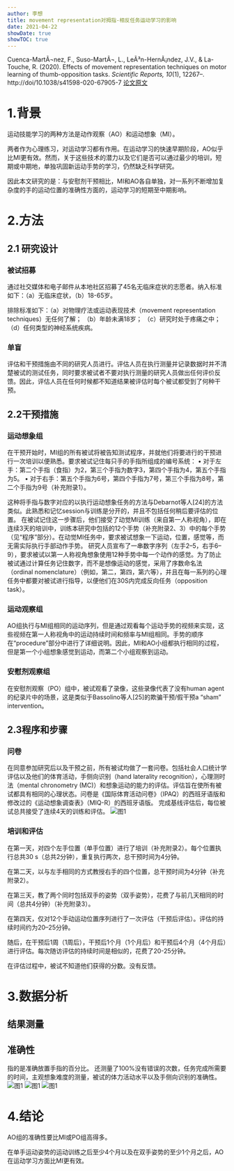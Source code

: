 ```yaml
---
author: 李想
title: movement representation对拇指-相反任务运动学习的影响
date: 2021-04-22
showDate: true
showTOC: true
---
```

Cuenca-MartÃ¬nez, F., Suso-MartÃ¬, L., LeÃ³n-HernÃ¡ndez, J.V., & La-Touche, R. (2020). Effects of movement representation techniques on motor learning of thumb-opposition tasks. *Scientific Reports, 10*(1), 12267–. http://doi/10.1038/s41598-020-67905-7  [论文原文](../Source_Files/2021-04-22-LX4.pdf)

# 1.背景
运动技能学习的两种方法是动作观察（AO）和运动想象（MI）。

两者作为心理练习，对运动学习都有作用。在运动学习的快速早期阶段，AO似乎比MI更有效。然而，关于这些技术的潜力以及它们是否可以通过最少的培训，短期或中期地，单独巩固新运动手势的学习，仍然缺乏科学研究。

因此本文研究的是：与安慰剂干预相比，MI和AO各自单独，对一系列不断增加复杂度的手的运动位置的准确性方面的，运动学习的短期至中期影响。
# 2.方法
## 2.1 研究设计
### 被试招募
通过社交媒体和电子邮件从本地社区招募了45名无临床症状的志愿者。纳入标准如下：（a）无临床症状，（b）18-65岁。

排除标准如下：（a）对物理疗法或运动表现技术（movement representation techniques）无任何了解； （b）年龄未满18岁； （c）研究时处于疼痛之中； （d）任何类型的神经系统疾病。
### 单盲
评估和干预措施由不同的研究人员进行。评估人员在执行测量并记录数据时并不清楚被试的测试任务，同时要求被试者不要对执行测量的研究人员做出任何评价反馈。因此，评估人员在任何时候都不知道结果被评估时每个被试都受到了何种干预。
## 2.2干预措施
### 运动想象组
在干预开始时，MI组的所有被试将被告知测试程序，并就他们将要进行的干预进行一次培训以便熟悉。要求被试记住每只手的手指所组成的编号系统：
•	对于左手：第二个手指（食指）为2，第三个手指为数字3，第四个手指为4，第五个手指为5。
•	对于右手：第五个手指为6号，第四个手指为7号，第三个手指为8号，第二个手指为9号（补充附录1）。

这种将手指与数字对应的以执行运动想象任务的方法与Debarnot等人[24]的方法类似。此熟悉和记忆session与训练是分开的，并且不包括任何稍后要评估的位置。
在被试记住这一步骤后，他们接受了动觉MI训练（来自第一人称视角），即在连续3天的培训中，训练本研究中包括的12个手势（补充附录2、3）中的每个手势（见“程序”部分）。在动觉MI任务中，要求被试想象一下运动，位置，感觉等，而无需实际执行手部动作手势。
研究人员宣布了一串数字序列（左手2–5，右手6–9），要求被试以第一人称视角想象使用12种手势中每一个动作的感觉。为了防止被试通过计算任务记住数字，而不是想像运动的感觉，采用了序数命名法（ordinal nomenclature）（例如，第二，第四，第六等），并且在每一系列的心理任务中都要对被试进行指导，以便他们在30S内完成反向任务（opposition task）。

### 运动观察组
AO组执行与MI组相同的运动序列，但是通过观看每个运动手势的视频来实现，这些视频在第一人称视角中的运动持续时间和频率与MI组相同。手势的顺序在“procedure”部分中进行了详细说明。因此，MI和AO小组都执行相同的过程，但是第一个小组想象感觉到运动，而第二个小组观察到运动。

### 安慰剂观察组
在安慰剂观察（PO）组中，被试观看了录像，这些录像代表了没有human agent的纪录片中的场景，这是类似于Bassolino等人[25]的欺骗干预/假干预a “sham” intervention。

## 2.3程序和步骤
### 问卷
在同意参加研究后以及干预之前，所有被试均做了一套问卷。包括社会人口统计学评估以及他们的体育活动，手侧向识别（hand laterality recognition），心理测时法（mental chronometry (MC)）和想象运动的能力的评估。评估旨在使所有被试都具有相同的心理状态。问卷是《国际体育活动问卷》（IPAQ）的西班牙语版和修改过的《运动想象调查表》（MIQ-R）的西班牙语版。
完成基线评估后，每位被试总共接受了连续4天的训练和评估。
![图1](../Supporting_Information/2021-04-22-LX4-Fig1.png)
### 培训和评估
在第一天，对四个左手位置（单手位置）进行了培训（补充附录2）。每个位置执行总共30 s（总共2分钟），重复执行两次，总干预时间为4分钟。

在第二天，以与左手相同的方式教授右手的四个位置，总干预时间为4分钟（补充附录2）。

在第三天，教了两个同时包括双手的姿势（双手姿势），花费了与前几天相同的时间（总共4分钟）（补充附录3）。

在第四天，仅对12个手动运动位置序列进行了一次评估（干预后评估）。评估的持续时间约为20–25分钟。

随后，在干预后1周（1周后），干预后1个月（1个月后）和干预后4个月（4个月后）进行评估。每次随访评估的持续时间是相似的，花费了20-25分钟。

在评估过程中，被试不知道他们获得的分数。没有反馈。

# 3.数据分析
## 结果测量
## 准确性
指的是准确放置手指的百分比。
还测量了100%没有错误的次数，任务完成所需要的时间，主观想象难度的测量，被试的体力活动水平以及手侧向识别的准确性。
![图1](../Supporting_Information/2021-04-22-LX4-Fig2.png)
![图1](../Supporting_Information/2021-04-22-LX4-Fig3.png)
![图1](../Supporting_Information/2021-04-22-LX4-Fig4.png)

# 4.结论
AO组的准确性要比MI或PO组高得多。

在单手运动姿势的运动训练之后至少4个月以及在双手姿势的至少1个月之后，AO在运动学习方面比MI更有效。











